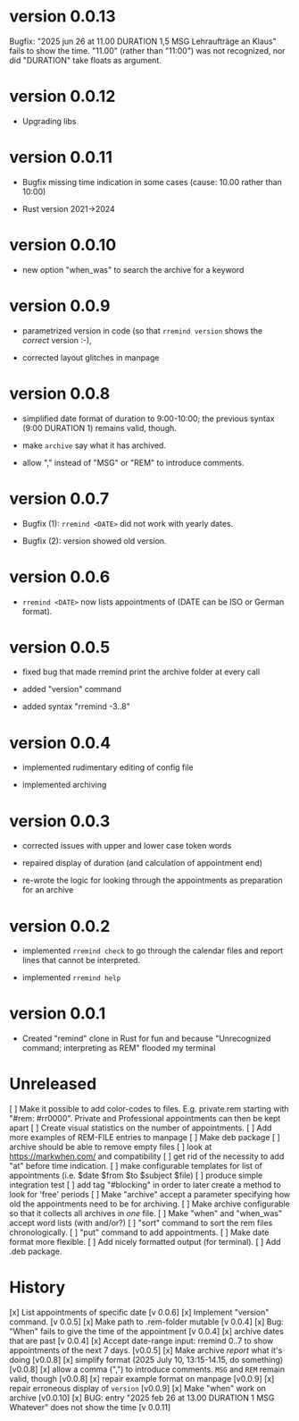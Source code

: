 # version 0.0.13

Bugfix: "2025 jun 26 at 11.00 DURATION 1,5 MSG Lehraufträge an Klaus" fails to show the time. "11.00" (rather than "11:00") was not recognized, nor did "DURATION" take floats as argument. 

# version 0.0.12

- Upgrading libs

# version 0.0.11

- Bugfix missing time indication in some cases (cause: 10.00 rather than 10:00)

- Rust version 2021->2024

# version 0.0.10

- new option "when_was" to search the archive for a keyword

# version 0.0.9

- parametrized version in code (so that `rremind version` shows the *correct* version :-), 

- corrected layout glitches in manpage

# version 0.0.8

- simplified date format of duration to 9:00-10:00; the previous syntax (9:00 DURATION 1) remains valid, though.

- make `archive` say what it has archived.

- allow "," instead of "MSG" or "REM" to introduce comments.

# version 0.0.7

- Bugfix (1): `rremind <DATE>` did not work with yearly dates.

- Bugfix (2): version showed old version.

# version 0.0.6

- `rremind <DATE>` now lists appointments of <DATE> (DATE can be ISO or German format).

# version 0.0.5

- fixed bug that made rremind print the archive folder at every call

- added "version" command

- added syntax "rremind -3..8" 

# version 0.0.4

- implemented rudimentary editing of config file

- implemented archiving

# version 0.0.3

- corrected issues with upper and lower case token words

- repaired display of duration (and calculation of appointment end)

- re-wrote the logic for looking through the appointments as preparation for an archive

# version 0.0.2

- implemented `rremind check` to go through the calendar files and report lines that cannot be interpreted.

- implemented `rremind help`

# version 0.0.1

- Created "remind" clone in Rust for fun and because "Unrecognized command; interpreting as REM" flooded my terminal

# Unreleased

[ ] Make it possible to add color-codes to files. E.g. private.rem starting with "#rem: #rr0000". Private and Professional appointments can then be kept apart
[ ] Create visual statistics on the number of appointments.
[ ] Add more examples of REM-FILE entries to manpage
[ ] Make deb package
[ ] archive should be able to remove empty files
[ ] look at <https://markwhen.com/> and compatibility
[ ] get rid of the necessity to add "at" before time indication.
[ ] make configurable templates for list of appointments (i.e. $date $from $to $subject $file)
[ ] produce simple integration test
[ ] add tag "#blocking" in order to later create a method to look for 'free' periods
[ ] Make "archive" accept a parameter specifying how old the appointments need to be for archiving.
[ ] Make archive configurable so that it collects all archives in *one* file.
[ ] Make "when" and "when_was" accept word lists (with and/or?)
[ ] "sort" command to sort the rem files chronologically.
[ ] "put" command to add appointments.
[ ] Make date format more flexible.
[ ] Add nicely formatted output (for terminal).
[ ] Add .deb package.

# History

[x] List appointments of specific date [v 0.0.6]
[x] Implement "version" command. [v 0.0.5]
[x] Make path to .rem-folder mutable [v 0.0.4]
[x] Bug: "When" fails to give the time of the appointment [v 0.0.4]
[x] archive dates that are past [v 0.0.4]
[x] Accept date-range input: rremind 0..7 to show appointments of the next 7 days. [v0.0.5]
[x] Make archive *report* what it's doing [v0.0.8]
[x] simplify format (2025 July 10, 13:15-14.15, do something) [v0.0.8]
[x] allow a comma (",") to introduce comments. `MSG` and `REM` remain valid, though [v0.0.8]
[x] repair example format on manpage [v0.0.9]
[x] repair erroneous display of `version` [v0.0.9]
[x] Make "when" work on archive [v0.0.10]
[x] BUG: entry "2025 feb 26 at 13.00 DURATION 1 MSG Whatever" does not show the time [v 0.0.11]

